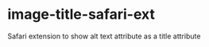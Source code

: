 image-title-safari-ext
======================

Safari extension to show alt text attribute as a title attribute